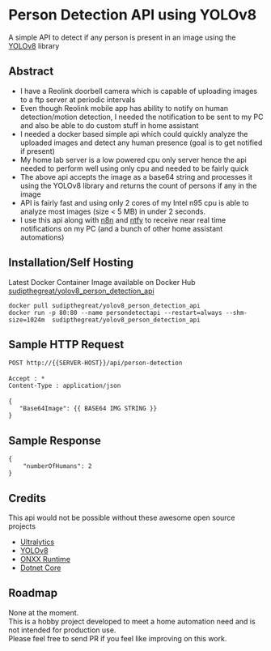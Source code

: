# Person Detection API using YOLOv8
A simple API to detect if any person is present in an image using the [YOLOv8](https://github.com/ultralytics/ultralytics) library

## Abstract
- I have a Reolink doorbell camera which is capable of uploading images to a ftp server at periodic intervals
- Even though Reolink mobile app has ability to notify on human detection/motion detection, I needed the notification to be sent to my PC and also be able to do custom stuff in home assistant
- I needed a docker based simple api which could quickly analyze the uploaded images and detect any human presence (goal is to get notified if present)
- My home lab server is a low powered cpu only server hence the api needed to perform well using only cpu and needed to be fairly quick
- The above api accepts the image as a base64 string and processes it using the YOLOv8 library and returns the count of persons if any in the image
- API is fairly fast and using only 2 cores of my Intel n95 cpu is able to analyze most images (size < 5 MB) in under 2 seconds.
- I use this api along with [n8n](https://github.com/n8n-io/n8n) and [ntfy](https://github.com/binwiederhier/ntfy) to receive near real time notifications on my PC (and a bunch of other home assistant automations)

## Installation/Self Hosting
Latest Docker Container Image available on Docker Hub [sudipthegreat/yolov8_person_detection_api](https://hub.docker.com/r/sudipthegreat/yolov8_person_detection_api)
 
`docker pull sudipthegreat/yolov8_person_detection_api` <br/>
`docker run -p 80:80 --name persondetectapi --restart=always --shm-size=1024m  sudipthegreat/yolov8_person_detection_api`

## Sample HTTP Request

`POST http://{{SERVER-HOST}}/api/person-detection`<br /><br />
`Accept : *` <br />
`Content-Type : application/json` <br /><br/>
`{` <br />
`   "Base64Image": {{ BASE64 IMG STRING }}` <br />
`}`

## Sample Response
`{` <br />
`    "numberOfHumans": 2` <br/>
`}`

## Credits
This api would not be possible without these awesome open source projects
- [Ultralytics](https://github.com/ultralytics/ultralytics) 
- [YOLOv8](https://github.com/dme-compunet/YOLOv8) 
- [ONXX Runtime](https://github.com/microsoft/onnxruntime)
- [Dotnet Core](https://github.com/dotnet/core)

## Roadmap
None at the moment. <br/> This is a hobby project developed to meet a home automation need and is not intended for production use. <br/>
Please feel free to send PR if you feel like improving on this work.


